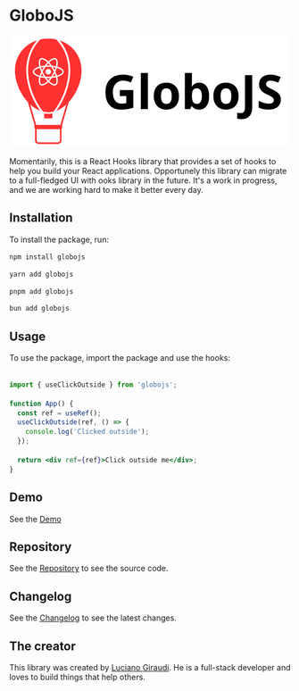 


# GloboJS

![globojslogo](./public/imagotipos/imagotipo1bg.png)

Momentarily, this is a React Hooks library that provides a set of hooks to help you build your React applications. Opportunely this library
can migrate to a full-fledged UI with ooks library in the future. It's a work in progress, and we are working hard to make it better every day.

## Installation

To install the package, run:

```bash
npm install globojs
```

```bash
yarn add globojs
```

```bash
pnpm add globojs
```

```bash
bun add globojs
```

## Usage

To use the package, import the package and use the hooks:

```jsx

import { useClickOutside } from 'globojs';

function App() {
  const ref = useRef();
  useClickOutside(ref, () => {
    console.log('Clicked outside');
  });

  return <div ref={ref}>Click outside me</div>;
}
```

## Demo

See the [Demo](https://luagir94.github.io/globojs/)

## Repository

See the [Repository](https://github.com/Luagir94/globojs) to see the source code.

## Changelog

See the [Changelog](https://github.com/Luagir94/globojs/releases) to see the latest changes.

## The creator

This library was created by [Luciano Giraudi](https://lucianogiraudi.com). He is a full-stack developer and loves to build things that help others.
